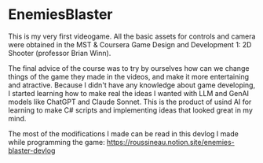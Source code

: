 # EnemiesBlaster
This is my very first videogame. All the basic assets for controls and camera were obtained in the MST & Coursera Game Design and Development 1: 2D Shooter (professor Brian Winn).

The final advice of the course was to try by ourselves how can we change things of the game they made in the videos, and make it more entertaining and atractive. Because I didn't have any knowledge about game developing, I started learning how to make real the ideas I wanted with LLM and GenAI models like ChatGPT and Claude Sonnet. This is the product of usind AI for learning to make C# scripts and implementing ideas that looked great in my mind. 

The most of the modifications I made can be read in this devlog I made while programming the game: https://roussineau.notion.site/enemies-blaster-devlog
